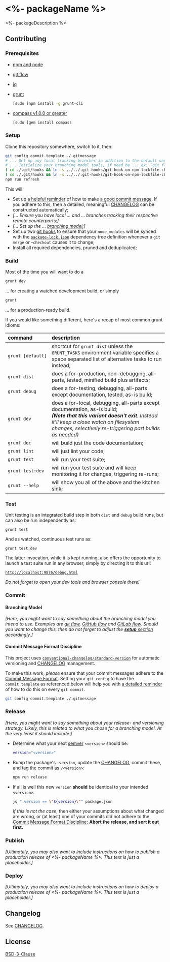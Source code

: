 # <%- packageName %>

<%- packageDescription %>


## Contributing

### Prerequisites

  * [npm and node](https://nodejs.org/en/download/)
  * [git flow](https://github.com/nvie/gitflow/wiki/Installation)
  * [jq](https://stedolan.github.io/jq/download/)
  * [grunt](http://gruntjs.com/getting-started#installing-the-cli)

    ```bash
    [sudo ]npm install -g grunt-cli
    ```

  * [compass v1.0.0 or greater](http://thesassway.com/beginner/getting-started-with-sass-and-compass#install-sass-and-compass)

    ```bash
    [sudo ]gem install compass
    ```


### Setup

Clone this repository somewhere, switch to it, then:

```bash
git config commit.template ./.gitmessage
# ... Set up any local tracking branches in addition to the default one.  Depends on the branching model used, if any;
# ... Initialize your branching model tools, if need be ... ex: `git flow init -d`;
( cd ./.git/hooks && ln -s ../../.git-hooks/git-hook-on-npm-lockfile-change.sh post-checkout )
( cd ./.git/hooks && ln -s ../../.git-hooks/git-hook-on-npm-lockfile-change.sh post-merge )
npm run refresh
```

This will:

  * Set up [a helpful reminder](.gitmessage) of how to make [a good commit message](#commit-message-format-discipline).  If you adhere to this, then a
    detailed, meaningful [CHANGELOG](./CHANGELOG.md) can be constructed automatically;
  * _\[... Ensure you have local ... and ... branches tracking their respective remote counterparts;\]_
  * _\[... Set up the ... [branching model](#branching-model);\]_
  * Set up two [git hooks](https://git-scm.com/book/en/v2/Customizing-Git-Git-Hooks) to ensure that your `node_modules` will be synced with the
    [`package-lock.json`](https://docs.npmjs.com/files/package-lock.json) dependency tree definition whenever a `git merge` or -`checkout` causes it to
    change;
  * Install all required dependencies, pruned and deduplicated;


### Build

Most of the time you will want to do a

```bash
grunt dev
```

... for creating a watched development build, or simply

```bash
grunt
```

... for a production-ready build.

If you would like something different, here's a recap of most common grunt idioms:

command           | description
:--               |:--
`grunt [default]` | shortcut for `grunt dist` unless the `GRUNT_TASKS` environment variable specifies a space separated list of alternative tasks to run instead;
`grunt dist`      | does a for-production, non-debugging, all-parts, tested, minified build plus artifacts;
`grunt debug`     | does a for-testing, debugging, all-parts except documentation, tested, as-is build;
`grunt dev`       | does a for-local, debugging, all-parts except documentation, as-is build; <br> _**(Note that this variant doesn't exit**.  Instead it'll keep a close watch on filesystem changes, selectively re-triggering part builds as needed)_
`grunt doc`       | will build just the code documentation;
`grunt lint`      | will just lint your code;
`grunt test`      | will run your test suite;
`grunt test:dev`  | will run your test suite and will keep monitoring it for changes, triggering re-runs;
`grunt --help`    | will show you all of the above and the kitchen sink;


### Test

Unit testing is an integrated build step in both `dist` and `debug` build runs, but can also be run independently as:

```shell
grunt test
```

And as watched, continuous test runs as:

```shell
grunt test:dev
```

The latter invocation, while it is kept running, also offers the opportunity to launch a test suite run in any browser, simply by directing it to this url:

[`http://localhost:9876/debug.html`](http://localhost:9876/debug.html)

*Do not forget to open your dev tools and browser console there!*


### Commit

#### Branching Model

_\[Here, you might want to say something about the branching model you intend to use.  Examples are [git flow](https://github.com/nvie/gitflow#readme),
[GitHub flow](https://help.github.com/articles/what-is-a-good-git-workflow/) and [GitLab flow](http://docs.gitlab.com/ee/workflow/gitlab_flow.html).  Should
you want to change this, then do not forget to adjust the [**setup** section](#setup) accordingly.\]_


#### Commit Message Format Discipline

This project uses [`conventional-changelog/standard-version`](https://github.com/conventional-changelog/standard-version) for automatic versioning and
[CHANGELOG](./CHANGELOG.md) management.

To make this work, *please* ensure that your commit messages adhere to the
[Commit Message Format](https://github.com/bcoe/conventional-changelog-standard/blob/master/convention.md#commit-message-format).  Setting your `git config`
to have the `commit.template` as referenced below will help you with [a detailed reminder](.gitmessage) of how to do this on every `git commit`.

```bash
git config commit.template ./.gitmessage
```


### Release

_\[Here, you might want to say something about your release- and versioning strategy.  Likely, this is related to what you chose for a branching model.  At
the very least it should include:\]_

  * Determine what your next [semver](https://docs.npmjs.com/getting-started/semantic-versioning#semver-for-publishers) `<version>` should be:

    ```bash
    version="<version>"
    ```

  * Bump the package's `.version`, update the [CHANGELOG](./CHANGELOG.md), commit these, and tag the commit as `v<version>`:

    ```bash
    npm run release
    ```

  * If all is well this new `version` **should** be identical to your intended `<version>`:

    ```bash
    jq ".version == \"${version}\"" package.json
    ```

    *If this is not the case*, then either your assumptions about what changed are wrong, or (at least) one of your commits did not adhere to the
    [Commit Message Format Discipline](#commit-message-format-discipline); **Abort the release, and sort it out first.**


### Publish

_\[Ultimately, you may also want to include instructions on how to publish a production release of *<%- packageName %>*.  This text is just a
placeholder.\]_


### Deploy

_\[Ultimately, you may also want to include instructions on how to deploy a production release of *<%- packageName %>*.  This text is just a
placeholder.\]_


## Changelog

See [CHANGELOG](./CHANGELOG.md).


## License

[BSD-3-Clause](LICENSE)
